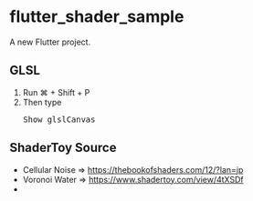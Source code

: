 # flutter_shader_sample

A new Flutter project.

## GLSL

1. Run ⌘ + Shift + P 
2. Then type <pre>Show glslCanvas</pre>

## ShaderToy Source
- Cellular Noise => https://thebookofshaders.com/12/?lan=jp
- Voronoi Water => https://www.shadertoy.com/view/4tXSDf
- 

